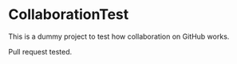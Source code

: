 CollaborationTest
=================

This is a dummy project to test how collaboration on GitHub works.

Pull request tested.
